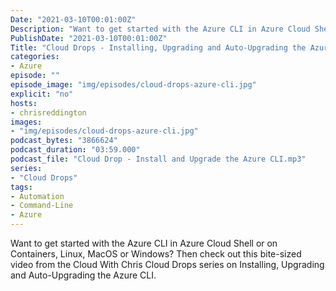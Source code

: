 ```yaml
---
Date: "2021-03-10T00:01:00Z"
Description: "Want to get started with the Azure CLI in Azure Cloud Shell or on Containers, Linux, MacOS or Windows? Then check out this bite-sized video from the Cloud With Chris Cloud Drops series on Installing, Upgrading and Auto-Upgrading the Azure CLI."
PublishDate: "2021-03-10T00:01:00Z"
Title: "Cloud Drops - Installing, Upgrading and Auto-Upgrading the Azure CLI"
categories:
- Azure
episode: ""
episode_image: "img/episodes/cloud-drops-azure-cli.jpg"
explicit: "no"
hosts:
- chrisreddington
images:
- "img/episodes/cloud-drops-azure-cli.jpg"
podcast_bytes: "3866624"
podcast_duration: "03:59.000"
podcast_file: "Cloud Drop - Install and Upgrade the Azure CLI.mp3"
series:
- "Cloud Drops"
tags:
- Automation
- Command-Line
- Azure
---
```

Want to get started with the Azure CLI in Azure Cloud Shell or on Containers, Linux, MacOS or Windows? Then check out this bite-sized video from the Cloud With Chris Cloud Drops series on Installing, Upgrading and Auto-Upgrading the Azure CLI.
